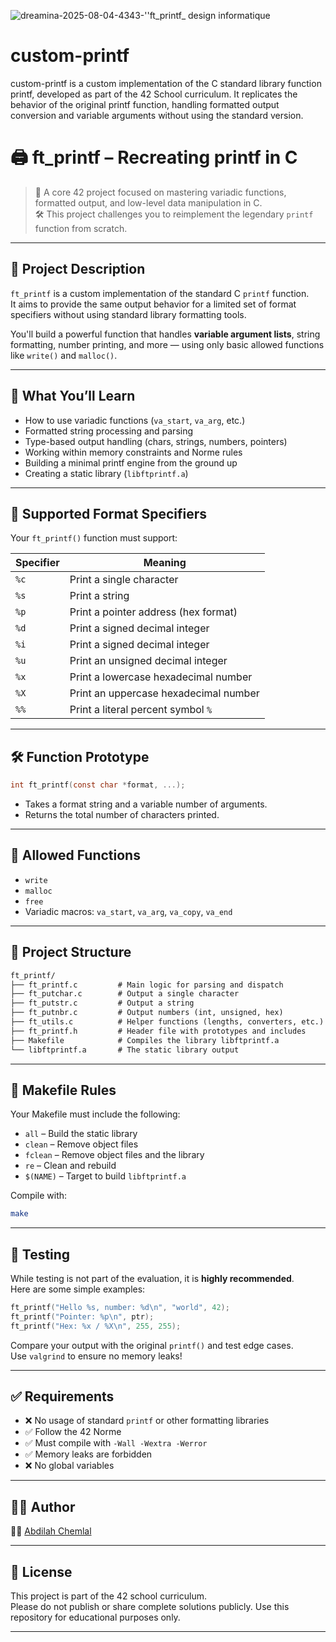 ![dreamina-2025-08-04-4343-''ft_printf_ design informatique](https://github.com/user-attachments/assets/cf7c5ad5-d093-4f97-9f2a-185e32a4ac70)
# custom-printf
custom-printf is a custom implementation of the C standard library function printf, developed as part of the 42 School curriculum. It replicates the behavior of the original printf function, handling formatted 
output conversion and variable arguments without using the standard version.

# 🖨️ ft_printf – Recreating printf in C

> 🚀 A core 42 project focused on mastering variadic functions, formatted output, and low-level data manipulation in C.  
> 🛠️ This project challenges you to reimplement the legendary `printf` function from scratch.

---

## 📌 Project Description

`ft_printf` is a custom implementation of the standard C `printf` function.  
It aims to provide the same output behavior for a limited set of format specifiers without using standard library formatting tools.

You'll build a powerful function that handles **variable argument lists**, string formatting, number printing, and more — using only basic allowed functions like `write()` and `malloc()`.

---

## 🧠 What You’ll Learn

- How to use variadic functions (`va_start`, `va_arg`, etc.)
- Formatted string processing and parsing
- Type-based output handling (chars, strings, numbers, pointers)
- Working within memory constraints and Norme rules
- Building a minimal printf engine from the ground up
- Creating a static library (`libftprintf.a`)

---

## 🧾 Supported Format Specifiers

Your `ft_printf()` function must support:

| Specifier | Meaning                                |
|-----------|----------------------------------------|
| `%c`      | Print a single character               |
| `%s`      | Print a string                         |
| `%p`      | Print a pointer address (hex format)   |
| `%d`      | Print a signed decimal integer         |
| `%i`      | Print a signed decimal integer         |
| `%u`      | Print an unsigned decimal integer      |
| `%x`      | Print a lowercase hexadecimal number   |
| `%X`      | Print an uppercase hexadecimal number  |
| `%%`      | Print a literal percent symbol `%`     |

---

## 🛠️ Function Prototype

```c
int ft_printf(const char *format, ...);
```

- Takes a format string and a variable number of arguments.
- Returns the total number of characters printed.

---

## 🔧 Allowed Functions

- `write`
- `malloc`
- `free`
- Variadic macros: `va_start`, `va_arg`, `va_copy`, `va_end`

---

## 📁 Project Structure

```txt
ft_printf/
├── ft_printf.c         # Main logic for parsing and dispatch
├── ft_putchar.c        # Output a single character
├── ft_putstr.c         # Output a string
├── ft_putnbr.c         # Output numbers (int, unsigned, hex)
├── ft_utils.c          # Helper functions (lengths, converters, etc.)
├── ft_printf.h         # Header file with prototypes and includes
├── Makefile            # Compiles the library libftprintf.a
└── libftprintf.a       # The static library output
```

---

## 📄 Makefile Rules

Your Makefile must include the following:

- `all` – Build the static library
- `clean` – Remove object files
- `fclean` – Remove object files and the library
- `re` – Clean and rebuild
- `$(NAME)` – Target to build `libftprintf.a`

Compile with:

```bash
make
```

---

## 🧪 Testing

While testing is not part of the evaluation, it is **highly recommended**.  
Here are some simple examples:

```c
ft_printf("Hello %s, number: %d\n", "world", 42);
ft_printf("Pointer: %p\n", ptr);
ft_printf("Hex: %x / %X\n", 255, 255);
```

Compare your output with the original `printf()` and test edge cases.  
Use `valgrind` to ensure no memory leaks!

---

## ✅ Requirements

- ❌ No usage of standard `printf` or other formatting libraries
- ✅ Follow the 42 Norme
- ✅ Must compile with `-Wall -Wextra -Werror`
- ✅ Memory leaks are forbidden
- ❌ No global variables

---

## 👨‍💻 Author

🧑‍💻 [Abdilah Chemlal](https://github.com/A-chem)

---

## 🏁 License

This project is part of the 42 school curriculum.  
Please do not publish or share complete solutions publicly. Use this repository for educational purposes only.

---
